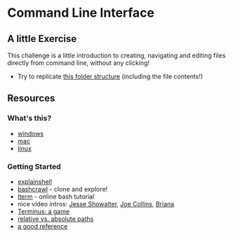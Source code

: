 # Command Line Interface

## A little Exercise

This challenge is a little introduction to creating, navigating and editing files directly from command line, without any clicking!

-   Try to replicate [this folder structure](https://github.com/bgoonzBelgium/replicate-this-from-command-line) (including the file contents!)

## Resources

### What's this?

-   <a href="https://www.youtube.com/watch?v=MBBWVgE0ewk">windows</a>
-   <a href="https://www.youtube.com/watch?v=5XgBd6rjuDQ">mac</a>
-   <a href="https://www.youtube.com/watch?v=id3DGvljhT4">linux</a>

### Getting Started

-   [explainshell](https://explainshell.com/)
-   [bashcrawl](https://gitlab.com/slackermedia/bashcrawl/) - clone and explore!
-   [lterm](https://sr6033.github.io/lterm/) - online bash tutorial
-   nice video intros: [Jesse Showalter](https://www.youtube.com/watch?v=5XgBd6rjuDQ), [Joe Collins](https://www.youtube.com/watch?v=oxuRxtrO2Ag), [Briana](https://www.youtube.com/watch?v=BFMyUgF6I8Y)
-   [Terminus: a game](https://web.mit.edu/mprat/Public/web/Terminus/Web/main.html)
-   [relative vs. absolute paths](https://www.youtube.com/watch?v=ephId3mYu9o)
-   [a good reference](https://github.com/bgoonz/CommandLine)
